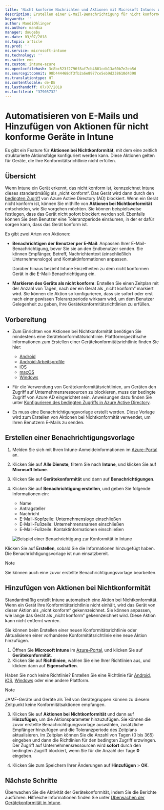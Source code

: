 ```yaml
---
title: 'Nicht konforme Nachrichten und Aktionen mit Microsoft Intune: Azure | Microsoft-Dokumentation'
description: Erstellen einer E-Mail-Benachrichtigung für nicht konforme Geräte. Hinzufügen von Aktionen, nachdem ein Gerät als nicht konform markiert wurde, z.B. das Hinzufügen einer Toleranzperiode, in der das Gerät konform werden soll, oder das Erstellen eines Zeitplans, um den Zugriff zu blockieren, bis das Gerät konform ist. Verwenden Sie dazu Microsoft Intune in Azure.
keywords: ''
author: MandiOhlinger
ms.author: mandia
manager: dougeby
ms.date: 03/07/2018
ms.topic: article
ms.prod: ''
ms.service: microsoft-intune
ms.technology: ''
ms.suite: ems
ms.custom: intune-azure
ms.openlocfilehash: 3c8bc523f2796f8af7cb4801cdb13a60b7e2eb5d
ms.sourcegitcommit: 98b444468df3fb2a6e8977ce5eb9d238610d4398
ms.translationtype: HT
ms.contentlocale: de-DE
ms.lasthandoff: 07/07/2018
ms.locfileid: "37905732"
---
```

# <a name="automate-email-and-add-actions-for-noncompliant-devices---intune"></a>Automatisieren von E-Mails und Hinzufügen von Aktionen für nicht konforme Geräte in Intune

Es gibt ein Feature für **Aktionen bei Nichtkonformität**, mit dem eine zeitlich strukturierte Aktionsfolge konfiguriert werden kann. Diese Aktionen gelten für Geräte, die Ihre Konformitätsrichtlinie nicht erfüllen. 

## <a name="overview"></a>Übersicht
Wenn Intune ein Gerät erkennt, das nicht konform ist, kennzeichnet Intune dieses standardmäßig als „nicht konform“. Das Gerät wird dann durch den [bedingten Zugriff](https://docs.microsoft.com/azure/active-directory/active-directory-conditional-access-azure-portal) von Azure Active Directory (AD) blockiert. Wenn ein Gerät nicht konform ist, können Sie mithilfe von **Aktionen bei Nichtkonformität** entscheiden, wie Sie vorgehen möchten. Sie können beispielsweise festlegen, dass das Gerät nicht sofort blockiert werden soll. Ebenfalls können Sie dem Benutzer eine Toleranzperiode einräumen, in der er dafür sorgen kann, dass das Gerät konform ist.

Es gibt zwei Arten von Aktionen:

- **Benachrichtigen der Benutzer per E-Mail**: Anpassen Ihrer E-Mail-Benachrichtigung, bevor Sie sie an den Endbenutzer senden. Sie können Empfänger, Betreff, Nachrichtentext (einschließlich Unternehmenslogo) und Kontaktinformationen anpassen.

    Darüber hinaus bezieht Intune Einzelheiten zu dem nicht konformen Gerät in die E-Mail-Benachrichtigung ein.

- **Markieren des Geräts als nicht konform**: Erstellen Sie einen Zeitplan mit der Anzahl von Tagen, nach der ein Gerät als „nicht konform“ markiert wird. Sie können die Aktion so konfigurieren, dass sie sofort oder erst nach einer gewissen Toleranzperiode wirksam wird, um dem Benutzer Gelegenheit zu geben, Ihre Gerätekonformitätsrichtlinien zu erfüllen.

## <a name="before-you-begin"></a>Vorbereitung

- Zum Einrichten von Aktionen bei Nichtkonformität benötigen Sie mindestens eine Gerätekonformitätsrichtlinie. Plattformspezifische Informationen zum Erstellen einer Gerätekonformitätsrichtlinie finden Sie hier:

  - [Android](compliance-policy-create-android.md)
  - [Android-Arbeitsprofile](compliance-policy-create-android-for-work.md)
  - [iOS](compliance-policy-create-ios.md)
  - [macOS](compliance-policy-create-mac-os.md)
  - [Windows](compliance-policy-create-windows.md)

- Für die Verwendung von Gerätekonformitätsrichtlinien, um Geräten den Zugriff auf Unternehmensressourcen zu blockieren, muss der bedingte Zugriff von Azure AD eingerichtet sein. Anweisungen dazu finden Sie unter [Konfigurieren des bedingten Zugriffs in Azure Active Directory](https://docs.microsoft.com/azure/active-directory/active-directory-conditional-access-azure-portal).

- Es muss eine Benachrichtigungsvorlage erstellt werden. Diese Vorlage wird zum Erstellen von Aktionen bei Nichtkonformität verwendet, um Ihren Benutzern E-Mails zu senden.

## <a name="create-a-notification-message-template"></a>Erstellen einer Benachrichtigungsvorlage

1. Melden Sie sich mit Ihren Intune-Anmeldeinformationen im [Azure-Portal](https://portal.azure.com) an. 
2. Klicken Sie auf **Alle Dienste**, filtern Sie nach **Intune**, und klicken Sie auf **Microsoft Intune**.
3. Klicken Sie auf **Gerätekonformität** und dann auf **Benachrichtigungen**. 
4. Klicken Sie auf **Benachrichtigung erstellen**, und geben Sie folgende Informationen ein:

   - Name
   - Antragsteller
   - Nachricht
   - E-Mail-Kopfzeile: Unternehmenslogo einschließen
   - E-Mail-Fußzeile: Unternehmensnamen einschließen
   - E-Mail-Fußzeile: Kontaktinformationen einschließen

   ![Beispiel einer Benachrichtigung zur Konformität in Intune](./media/actionsfornoncompliance-1.PNG)

Klicken Sie auf **Erstellen**, sobald Sie die Informationen hinzugefügt haben. Die Benachrichtigungsvorlage ist nun einsatzbereit.

> [!NOTE]
> Sie können auch eine zuvor erstellte Benachrichtigungsvorlage bearbeiten.

## <a name="add-actions-for-noncompliance"></a>Hinzufügen von Aktionen bei Nichtkonformität

Standardmäßig erstellt Intune automatisch eine Aktion bei Nichtkonformität. Wenn ein Gerät Ihre Konformitätsrichtlinie nicht einhält, wird das Gerät von dieser Aktion als „nicht konform“ gekennzeichnet. Sie können anpassen, wie lange das Gerät als „nicht konform“ gekennzeichnet wird. Diese Aktion kann nicht entfernt werden.

Sie können beim Erstellen einer neuen Konformitätsrichtlinie oder Aktualisieren einer vorhandene Konformitätsrichtlinie eine neue Aktion hinzufügen. 

1. Öffnen Sie **Microsoft Intune** im [Azure-Portal](https://portal.azure.com), und klicken Sie auf **Gerätekonformität**.
2. Klicken Sie auf **Richtlinien**, wählen Sie eine Ihrer Richtlinien aus, und klicken dann auf **Eigenschaften**. 

  Haben Sie noch keine Richtlinie? Erstellen Sie eine Richtlinie für [Android](compliance-policy-create-android.md), [iOS](compliance-policy-create-ios.md), [Windows](compliance-policy-create-windows.md) oder eine andere Plattform.
  
  > [!NOTE]
  > JAMF-Geräte und Geräte als Teil von Gerätegruppen können zu diesem Zeitpunkt keine Konformitätsaktionen empfangen.

3. Klicken Sie auf **Aktionen bei Nichtkonformität** und dann auf **Hinzufügen**, um die Aktionsparameter hinzuzufügen. Sie können die zuvor erstellte Benachrichtigungsvorlage auswählen, zusätzliche Empfänger hinzufügen und die Toleranzperiode des Zeitplans aktualisieren. Im Zeitplan können Sie die Anzahl von Tagen (0 bis 365) eingeben und dann die Richtlinien für den bedingten Zugriff erzwingen. Der Zugriff auf Unternehmensressourcen wird **sofort** durch den bedingten Zugriff blockiert, wenn Sie für die Anzahl der Tage **0** eingeben.

4. Klicken Sie zum Speichern Ihrer Änderungen auf **Hinzufügen** > **OK**.

## <a name="next-steps"></a>Nächste Schritte
Überwachen Sie die Aktivität der Gerätekonformität, indem Sie die Berichte ausführen. Hilfreiche Informationen finden Sie unter [Überwachen der Gerätekonformität in Intune](device-compliance-monitor.md).
